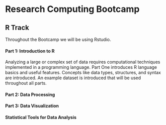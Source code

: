 # Research Computing Bootcamp
## R Track

Throughout the Bootcamp we will be using Rstudio.

#### Part 1: Introduction to R
Analyzing a large or complex set of data requires computational techniques implemented in a programming language. Part One introduces R language basics and useful features. Concepts like data types, structures, and syntax are introduced. An example dataset is introduced that will be used throughout all parts.


#### Part 2: Data Processing


#### Part 3: Data Visualization


#### Statistical Tools for Data Analysis



